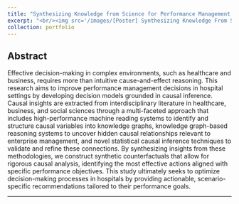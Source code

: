 ```yaml
---
title: "Synthesizing Knowledge from Science for Performance Management Decisions"
excerpt: "<br/><img src='/images/[Poster] Synthesizing Knowledge From Science for Performance Management Decisions.pptx.png'>"
collection: portfolio
---
```


## Abstract
Effective decision-making in complex environments, such as healthcare and business, requires more than intuitive cause-and-effect reasoning. This research aims to improve performance management decisions in hospital settings by developing decision models grounded in causal inference. Causal insights are extracted from interdisciplinary literature in healthcare, business, and social sciences through a multi-faceted approach that includes high-performance machine reading systems to identify and structure causal variables into knowledge graphs, knowledge graph-based reasoning systems to uncover hidden causal relationships relevant to enterprise management, and novel statistical causal inference techniques to validate and refine these connections. By synthesizing insights from these methodologies, we construct synthetic counterfactuals that allow for rigorous causal analysis, identifying the most effective actions aligned with specific performance objectives. This study ultimately seeks to optimize decision-making processes in hospitals by providing actionable, scenario-specific recommendations tailored to their performance goals.

---
